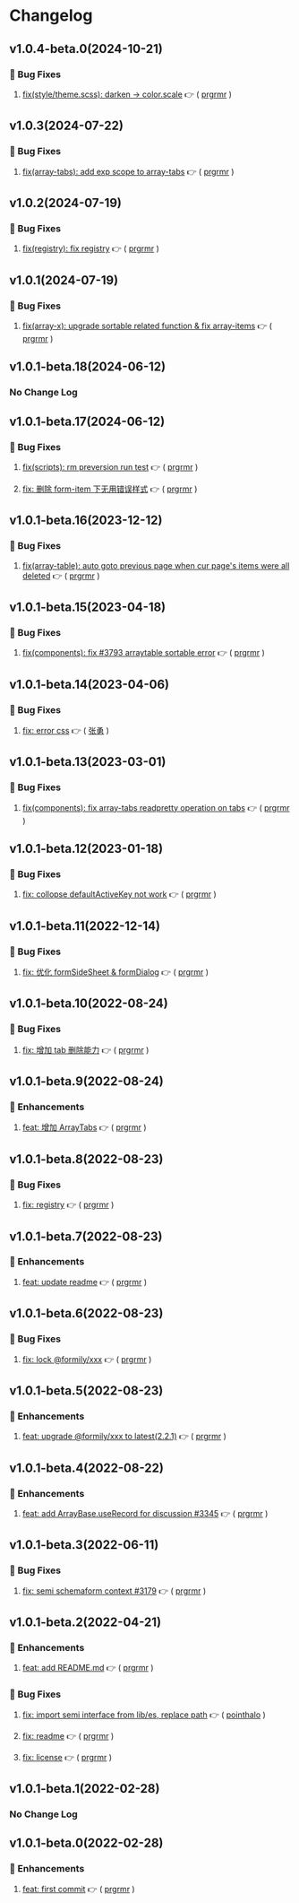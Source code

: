 # Changelog

## v1.0.4-beta.0(2024-10-21)

### :bug: Bug Fixes

1. [fix(style/theme.scss): darken -> color.scale](https://github.com/formilyjs/semi/commit/63ef9e2) :point_right: ( [prgrmr](https://github.com/prgrmr) )

## v1.0.3(2024-07-22)

### :bug: Bug Fixes

1. [fix(array-tabs): add exp scope to array-tabs](https://github.com/formilyjs/semi/commit/de28987) :point_right: ( [prgrmr](https://github.com/prgrmr) )

## v1.0.2(2024-07-19)

### :bug: Bug Fixes

1. [fix(registry): fix registry](https://github.com/formilyjs/semi/commit/1af2412) :point_right: ( [prgrmr](https://github.com/prgrmr) )

## v1.0.1(2024-07-19)

### :bug: Bug Fixes

1. [fix(array-x): upgrade sortable related function & fix array-items](https://github.com/formilyjs/semi/commit/cdd93a5) :point_right: ( [prgrmr](https://github.com/prgrmr) )

## v1.0.1-beta.18(2024-06-12)

### No Change Log

## v1.0.1-beta.17(2024-06-12)

### :bug: Bug Fixes

1. [fix(scripts): rm preversion run test](https://github.com/formilyjs/semi/commit/861a523) :point_right: ( [prgrmr](https://github.com/prgrmr) )

1. [fix: 删除 form-item 下无用错误样式](https://github.com/formilyjs/semi/commit/c8ee0e4) :point_right: ( [prgrmr](https://github.com/prgrmr) )

## v1.0.1-beta.16(2023-12-12)

### :bug: Bug Fixes

1. [fix(array-table): auto goto previous page when cur page's items were all deleted](https://github.com/formilyjs/semi/commit/9a12be9) :point_right: ( [prgrmr](https://github.com/prgrmr) )

## v1.0.1-beta.15(2023-04-18)

### :bug: Bug Fixes

1. [fix(components): fix #3793 arraytable sortable error](https://github.com/formilyjs/semi/commit/d5ecd93) :point_right: ( [prgrmr](https://github.com/prgrmr) )

## v1.0.1-beta.14(2023-04-06)

### :bug: Bug Fixes

1. [fix: error css](https://github.com/formilyjs/semi/commit/ab50b52) :point_right: ( [张勇](https://github.com/张勇) )

## v1.0.1-beta.13(2023-03-01)

### :bug: Bug Fixes

1. [fix(components): fix array-tabs readpretty operation on tabs](https://github.com/formilyjs/semi/commit/64c9f72) :point_right: ( [prgrmr](https://github.com/prgrmr) )

## v1.0.1-beta.12(2023-01-18)

### :bug: Bug Fixes

1. [fix: collopse defaultActiveKey not work](https://github.com/formilyjs/semi/commit/dbfcb75) :point_right: ( [prgrmr](https://github.com/prgrmr) )

## v1.0.1-beta.11(2022-12-14)

### :bug: Bug Fixes

1. [fix: 优化 formSideSheet & formDialog](https://github.com/formilyjs/semi/commit/8000c3c) :point_right: ( [prgrmr](https://github.com/prgrmr) )

## v1.0.1-beta.10(2022-08-24)

### :bug: Bug Fixes

1. [fix: 增加 tab 删除能力](https://github.com/formilyjs/semi/commit/4744c7a) :point_right: ( [prgrmr](https://github.com/prgrmr) )

## v1.0.1-beta.9(2022-08-24)

### :tada: Enhancements

1. [feat: 增加 ArrayTabs](https://github.com/formilyjs/semi/commit/b355957) :point_right: ( [prgrmr](https://github.com/prgrmr) )

## v1.0.1-beta.8(2022-08-23)

### :bug: Bug Fixes

1. [fix: registry](https://github.com/formilyjs/semi/commit/c9b53e8) :point_right: ( [prgrmr](https://github.com/prgrmr) )

## v1.0.1-beta.7(2022-08-23)

### :tada: Enhancements

1. [feat: update readme](https://github.com/formilyjs/semi/commit/7092dfe) :point_right: ( [prgrmr](https://github.com/prgrmr) )

## v1.0.1-beta.6(2022-08-23)

### :bug: Bug Fixes

1. [fix: lock @formily/xxx](https://github.com/formilyjs/semi/commit/e3c0332) :point_right: ( [prgrmr](https://github.com/prgrmr) )

## v1.0.1-beta.5(2022-08-23)

### :tada: Enhancements

1. [feat: upgrade @formily/xxx to latest(2.2.1)](https://github.com/formilyjs/semi/commit/ffb196e) :point_right: ( [prgrmr](https://github.com/prgrmr) )

## v1.0.1-beta.4(2022-08-22)

### :tada: Enhancements

1. [feat: add ArrayBase.useRecord for discussion #3345](https://github.com/formilyjs/semi/commit/d066b32) :point_right: ( [prgrmr](https://github.com/prgrmr) )

## v1.0.1-beta.3(2022-06-11)

### :bug: Bug Fixes

1. [fix: semi schemaform context #3179](https://github.com/formilyjs/semi/commit/7500eda) :point_right: ( [prgrmr](https://github.com/prgrmr) )

## v1.0.1-beta.2(2022-04-21)

### :tada: Enhancements

1. [feat: add README.md](https://github.com/formilyjs/semi/commit/460c13a) :point_right: ( [prgrmr](https://github.com/prgrmr) )

### :bug: Bug Fixes

1. [fix: import semi interface from lib/es, replace path](https://github.com/formilyjs/semi/commit/7228fd2) :point_right: ( [pointhalo](https://github.com/pointhalo) )

1. [fix: readme](https://github.com/formilyjs/semi/commit/8b6b303) :point_right: ( [prgrmr](https://github.com/prgrmr) )

1. [fix: license](https://github.com/formilyjs/semi/commit/1ad83ea) :point_right: ( [prgrmr](https://github.com/prgrmr) )

## v1.0.1-beta.1(2022-02-28)

### No Change Log

## v1.0.1-beta.0(2022-02-28)

### :tada: Enhancements

1. [feat: first commit](https://github.com/formilyjs/semi/commit/83fd8db) :point_right: ( [prgrmr](https://github.com/prgrmr) )

